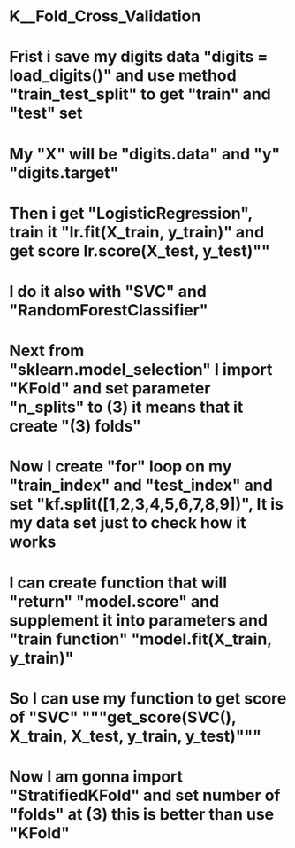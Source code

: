 # K__Fold_Cross_Validation
# Frist i save my digits data "digits = load_digits()" and use method "train_test_split" to get "train" and "test" set
# My "X" will be "digits.data" and "y" "digits.target"
# Then i get "LogisticRegression", train it "lr.fit(X_train, y_train)" and get score lr.score(X_test, y_test)""
# I do it also with "SVC" and "RandomForestClassifier"
# Next from "sklearn.model_selection" I import "KFold" and set parameter "n_splits" to (3) it means that it create "(3) folds"
# Now I create "for" loop on my "train_index" and "test_index" and set "kf.split([1,2,3,4,5,6,7,8,9])", It is my data set just to check how it works
# I can create function that will "return" "model.score" and supplement it into parameters and "train function" "model.fit(X_train, y_train)"
# So I can use my function to get score of "SVC" """get_score(SVC(), X_train, X_test, y_train, y_test)"""
# Now I am gonna import "StratifiedKFold" and set number of "folds" at (3) this is better than use "KFold"
